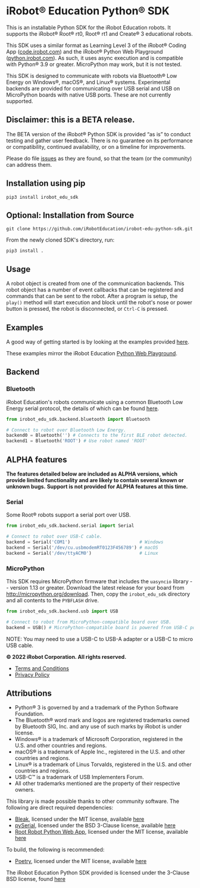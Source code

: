 # iRobot® Education Python® SDK

This is an installable Python SDK for the iRobot Education robots.
It supports the iRobot® Root® rt0, Root® rt1 and Create® 3 educational robots.

This SDK uses a similar format as Learning Level 3 of the iRobot® Coding App ([code.irobot.com](https://code.irobot.com)) and the iRobot® Python Web Playground ([python.irobot.com](https://python.irobot.com)).
As such, it uses async execution and is compatible with Python® 3.9 or greater. MicroPython may work, but it is not tested.

This SDK is designed to communicate with robots via Bluetooth® Low Energy on Windows®, macOS®, and Linux® systems.
Experimental backends are provided for communicating over USB serial and USB on MicroPython boards with native USB ports.
These are not currently supported.

## Disclaimer: this is a BETA release.
The BETA version of the iRobot® Python SDK is provided “as is” to conduct testing and gather user feedback. There is no guarantee on its performance or compatibility, continued availability, or on a timeline for improvements.

Please do file [issues](https://github.com/iRobotEducation/irobot-edu-python-sdk/issues) as they are found, so that the team (or the community) can address them.


## Installation using pip

```
pip3 install irobot_edu_sdk
```


## Optional: Installation from Source

```
git clone https://github.com/iRobotEducation/irobot-edu-python-sdk.git
```

From the newly cloned SDK's directory, run:

```
pip3 install .
```


## Usage

A robot object is created from one of the communication backends.
This robot object has a number of event callbacks that can be registered and commands that can be sent to the robot.
After a program is setup, the `play()` method will start execution and block until the robot's nose or power button is pressed, the robot is disconnected, or `Ctrl-C` is pressed.


## Examples

A good way of getting started is by looking at the examples provided [here](https://github.com/iRobotEducation/irobot-edu-python-sdk/tree/main/examples).

These examples mirror the iRobot Education [Python Web Playground](http://python.irobot.com).

## Backend

### Bluetooth

iRobot Education's robots communicate using a common Bluetooth Low Energy serial protocol, the details of which can be found [here](https://github.com/iRobotEducation/root-robot-ble-protocol).

```python
from irobot_edu_sdk.backend.bluetooth import Bluetooth

# Connect to robot over Bluetooth Low Energy.
backend0 = Bluetooth('') # Connects to the first BLE robot detected.
backend1 = Bluetooth('ROOT') # Use robot named 'ROOT'
```

## ALPHA features
**The features detailed below are included as ALPHA versions, which provide limited functionality and are likely to contain several known or unknown bugs.**
**Support is not provided for ALPHA features at this time.**

### Serial

Some Root® robots support a serial port over USB.

```python
from irobot_edu_sdk.backend.serial import Serial

# Connect to robot over USB-C cable.
backend = Serial('COM1')                          # Windows
backend = Serial('/dev/cu.usbmodemRT0123F456789') # macOS
backend = Serial('/dev/ttyACM0')                  # Linux
```

### MicroPython

This SDK requires MicroPython firmware that includes the `uasyncio` library -- version 1.13 or greater.
Download the latest release for your board from http://micropython.org/download.
Then, copy the `irobot_edu_sdk` directory and all contents to the `PYBFLASH` drive.

```python
from irobot_edu_sdk.backend.usb import USB

# Connect to robot from MicroPython-compatible board over USB.
backend = USB() # MicroPython-compatible board is powered from USB-C port
```

NOTE: You may need to use a USB-C to USB-A adapter or a USB-C to micro USB cable.

**© 2022 iRobot Corporation. All rights reserved.**
* [Terms and Conditions](https://about.irobot.com/en-us/legal/terms-and-conditions)
* [Privacy Policy](https://edu.irobot.com/privacy-policy)

## Attributions
* Python® 3 is governed by and a trademark of the Python Software Foundation.
* The Bluetooth® word mark and logos are registered trademarks owned by Bluetooth SIG, Inc. and any use of such marks by iRobot is under license.
* Windows® is a trademark of Microsoft Corporation, registered in the U.S. and other countries and regions.
* macOS® is a trademark of Apple Inc., registered in the U.S. and other countries and regions.
* Linux® is a trademark of Linus Torvalds, registered in the U.S. and other countries and regions.
* USB-C™ is a trademark of USB Implementers Forum.
* All other trademarks mentioned are the property of their respective owners.


This library is made possible thanks to other community software.
The following are direct required dependencies:
* [Bleak](https://github.com/hbldh/bleak), licensed under the MIT license, available [here](https://github.com/hbldh/bleak/blob/develop/LICENSE)
* [pySerial](https://github.com/pyserial/pyserial/), licensed under the BSD 3-Clause license, available [here](https://github.com/pyserial/pyserial/blob/master/LICENSE.txt)
* [Root Robot Python Web App](https://github.com/mogenson/root-robot-python-web-app), licensed under the MIT license, available [here](https://github.com/mogenson/root-robot-python-web-app/blob/main/LICENSE)

To build, the following is recommended:
* [Poetry](https://github.com/python-poetry/poetry), licensed under the MIT license, available [here](https://github.com/python-poetry/poetry/blob/master/LICENSE)

The iRobot Education Python SDK provided is licensed under the 3-Clause BSD license, found [here](https://github.com/iRobotEducation/irobot-edu-python-sdk/tree/main/LICENSE.txt)
